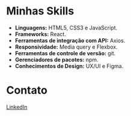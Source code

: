 # Minhas Skills
- **Linguagens:** HTML5, CSS3 e JavaScript.
- **Frameworks:** React.
- **Ferramentas de integração com API:** Axios.
- **Responsividade:** Media query e Flexbox.
- **Ferramentas de controle de versão:** git.
- **Gerenciadores de pacotes:** npm.
- **Conhecimentos de Design:** UX/UI e Figma.

# Contato
<a href="https://www.linkedin.com/in/emanuel-de-souza-lacerda/" target="_blank" rel="external">LinkedIn</a>
